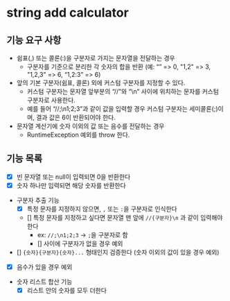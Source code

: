 # string add calculator
## 기능 요구 사항
- 쉼표(,) 또는 콜론(:)을 구분자로 가지는 문자열을 전달하는 경우 
  - 구분자를 기준으로 분리한 각 숫자의 합을 반환 (예: “” => 0, "1,2" => 3, "1,2,3" => 6, “1,2:3” => 6)
- 앞의 기본 구분자(쉼표, 콜론) 외에 커스텀 구분자를 지정할 수 있다. 
  - 커스텀 구분자는 문자열 앞부분의 “//”와 “\n” 사이에 위치하는 문자를 커스텀 구분자로 사용한다. 
  - 예를 들어 “//;\n1;2;3”과 같이 값을 입력할 경우 커스텀 구분자는 세미콜론(;)이며, 결과 값은 6이 반환되어야 한다.
- 문자열 계산기에 숫자 이외의 값 또는 음수를 전달하는 경우 
  - RuntimeException 예외를 throw 한다.

## 기능 목록
- [x] 빈 문자열 또는 null이 입력되면 0을 반환한다
- [x] 숫자 하나만 입력되면 해당 숫자를 반환한다
- 구분자 추출 기능 
  - [x] 특정 문자를 지정하지 않으면, `,` 또는 `:`을 구분자로 인식한다
  - [] 특정 문자를 지정하고 싶다면 문자열 맨 앞에 `//{구분자}\n` 과 같이 입력해야 한다 
    - ex: `//;\n1;2;3` → `;`을 구분자로 함 
    - [] 사이에 구분자가 없을 경우 예외
- [] `{숫자}{구분자}{숫자}...` 형태인지 검증한다 (숫자 이외의 값이 있을 경우 예외)
- [x] 음수가 있을 경우 예외 
- 숫자 리스트 합산 기능 
  - [x] 리스트 안의 숫자를 모두 더한다 